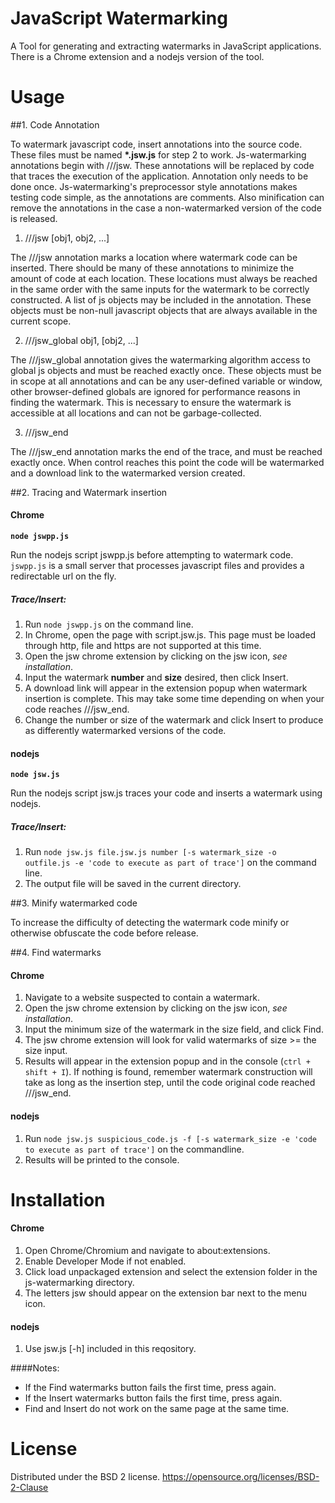 
JavaScript Watermarking
=======================

A Tool for generating and extracting watermarks in JavaScript applications.
There is a Chrome extension and a nodejs version of the tool.


Usage
=======================

##1. Code Annotation

To watermark javascript code, insert annotations into the source code. These files must be named __*.jsw.js__ for step 2 to work. Js-watermarking annotations begin with ///jsw. These annotations will be replaced by code that traces the execution of the application. Annotation only needs to be done once. Js-watermarking's preprocessor style annotations makes testing code simple, as the annotations are comments. Also minification can remove the annotations in the case a non-watermarked version of the code is released.

  1. ///jsw [obj1, obj2, ...]

   The ///jsw annotation marks a location where watermark code can be inserted. There should be many of these annotations to minimize the amount of code at each location. These locations must always be reached in the same order with the same inputs for the watermark to be correctly constructed. A list of js objects may be included in the annotation. These objects must be non-null javascript objects that are always available in the current scope.

  2. ///jsw_global obj1, [obj2, ...]

   The ///jsw_global annotation gives the watermarking algorithm access to global js objects and must be reached exactly once. These objects must be in scope at all annotations and can be any user-defined variable or window, other browser-defined globals are ignored for performance reasons in finding the watermark. This is necessary to ensure the watermark is accessible at all locations and can not be garbage-collected.

  3. ///jsw_end

   The ///jsw_end annotation marks the end of the trace, and must be reached exactly once. When control reaches this point the code will be watermarked and a download link to the watermarked version created.


##2. Tracing and Watermark insertion

#### Chrome
**```node jswpp.js```**

Run the nodejs script jswpp.js before attempting to watermark code. ```jswpp.js``` is a small server that processes javascript files and provides a redirectable url on the fly.

#####	Trace/Insert: 

  1. Run ```node jswpp.js``` on the command line.
  2. In Chrome, open the page with script.jsw.js.  This page must be loaded through http, file and https are not supported at this time.
  3. Open the jsw chrome extension by clicking on the jsw icon, *see installation*.
  4. Input the watermark **number** and **size** desired, then click Insert.
  5. A download link will appear in the extension popup when watermark insertion is complete.  This may take some time depending on when your code reaches ///jsw_end.
  6. Change the number or size of the watermark and click Insert to produce as differently watermarked versions of the code.

#### nodejs
**```node jsw.js```**

Run the nodejs script jsw.js traces your code and inserts a watermark using nodejs.

##### Trace/Insert: 

  1. Run ```node jsw.js file.jsw.js number [-s watermark_size -o outfile.js -e 'code to execute as part of trace']``` on the command line.
  2. The output file will be saved in the current directory.


##3. Minify watermarked code

To increase the difficulty of detecting the watermark code minify or otherwise obfuscate the code before release.


##4. Find watermarks

#### Chrome

  1. Navigate to a website suspected to contain a watermark.
  2. Open the jsw chrome extension by clicking on the jsw icon, *see installation*.
  3. Input the minimum size of the watermark in the size field, and click Find.
  4. The jsw chrome extension will look for valid watermarks of size >= the size input.
  5. Results will appear in the extension popup and in the console (```ctrl + shift + I```). If nothing is found, remember watermark construction will take as long as the insertion step, until the code original code reached ///jsw_end.

#### nodejs

  1. Run ```node jsw.js suspicious_code.js -f [-s watermark_size -e 'code to execute as part of trace']``` on the commandline.
  5. Results will be printed to the console.


Installation
=======================

#### Chrome

  1. Open Chrome/Chromium and navigate to about:extensions.
  2. Enable Developer Mode if not enabled.
  3. Click load unpackaged extension and select the extension folder in the js-watermarking directory.
  4. The letters jsw should appear on the extension bar next to the menu icon.

#### nodejs

  1. Use jsw.js [-h] included in this reqository.



####Notes:
* If the Find watermarks button fails the first time, press again.
* If the Insert watermarks button fails the first time, press again.
* Find and Insert do not work on the same page at the same time.


License
=======================
Distributed under the BSD 2 license.
https://opensource.org/licenses/BSD-2-Clause
